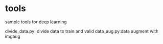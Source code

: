 # tools
sample tools for deep learning

divide_data.py: divide data to train and valid
data_aug.py:data augment with imgaug
